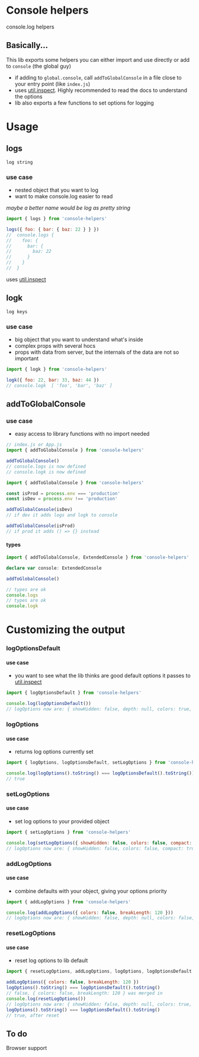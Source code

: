 # Console helpers

console.log helpers

## Basically...

This lib exports some helpers you can either import and use directly or add to `console` (the global guy)

-   if adding to `global.console`, call `addToGlobalConsole` in a file close to your entry point (like `index.js`)
-   uses [util.inspect](https://nodejs.org/api/util.html#util_util_inspect_object_options). Highly recommended to read the docs to understand the options
-   lib also exports a few functions to set options for logging

# Usage


## logs

`log string`

### use case

-   nested object that you want to log
-   want to make console.log easier to read

_maybe a better name would be log as pretty string_

```js
import { logs } from 'console-helpers'

logs({ foo: { bar: { baz: 22 } } })
//  console.logs {
//    foo: {
//      bar: {
//        baz: 22
//      }
//    }
//  }
```

uses [util.inspect](https://nodejs.org/api/util.html#util_util_inspect_object_options)

## logk

`log keys`

### use case

-   big object that you want to understand what's inside
-   complex props with several hocs
-   props with data from server, but the internals of the data are not so important

```js
import { logk } from 'console-helpers'

logk({ foo: 22, bar: 33, baz: 44 })
// console.logk  [ 'foo', 'bar', 'baz' ]
```

## addToGlobalConsole

### use case

-   easy access to library functions with no import needed

```js
// index.js or App.js
import { addToGlobalConsole } from 'console-helpers'

addToGlobalConsole()
// console.logs is now defined
// console.logk is now defined
```

```js
import { addToGlobalConsole } from 'console-helpers'

const isProd = process.env === 'production'
const isDev = process.env !== 'production'

addToGlobalConsole(isDev)
// if dev it adds logs and logk to console

addToGlobalConsole(isProd)
// if prod it adds () => {} instead
```

#### types

```typescript
import { addToGlobalConsole, ExtendedConsole } from 'console-helpers'

declare var console: ExtendedConsole

addToGlobalConsole()

// types are ok
console.logs
// types are ok
console.logk
```

# Customizing the output

### logOptionsDefault

#### use case

-   you want to see what the lib thinks are good default options it passes to [util.inspect](https://nodejs.org/api/util.html#util_util_inspect_object_options)

```js
import { logOptionsDefault } from 'console-helpers'

console.log(logOptionsDefault())
// logOptions now are: { showHidden: false, depth: null, colors: true, compact: false }
```

### logOptions

#### use case

-   returns log options currently set

```js
import { logOptions, logOptionsDefault, setLogOptions } from 'console-helpers'

console.log(logOptions().toString() === logOptionsDefault().toString())
// true
```

### setLogOptions

#### use case

-   set log options to your provided object

```js
import { setLogOptions } from 'console-helpers'

console.log(setLogOptions({ showHidden: false, colors: false, compact: true, breakLength: 120 }))
// logOptions now are: { showHidden: false, colors: false, compact: true, breakLength: 120 }
```

### addLogOptions

#### use case

-   combine defaults with your object, giving your options priority

```js
import { addLogOptions } from 'console-helpers'

console.log(addLogOptions({ colors: false, breakLength: 120 }))
// logOptions now are: { showHidden: false, depth: null, colors: false, compact: false, breakLength: 120 }
```

### resetLogOptions

#### use case

-   reset log options to lib default

```js
import { resetLogOptions, addLogOptions, logOptions, logOptionsDefault } from 'console-helpers'

addLogOptions({ colors: false, breakLength: 120 })
logOptions().toString() === logOptionsDefault().toString()
// false, { colors: false, breakLength: 120 } was merged in
console.log(resetLogOptions())
// logOptions now are: { showHidden: false, depth: null, colors: true, compact: false }
logOptions().toString() === logOptionsDefault().toString()
// true, after reset
```

## To do

Browser support
